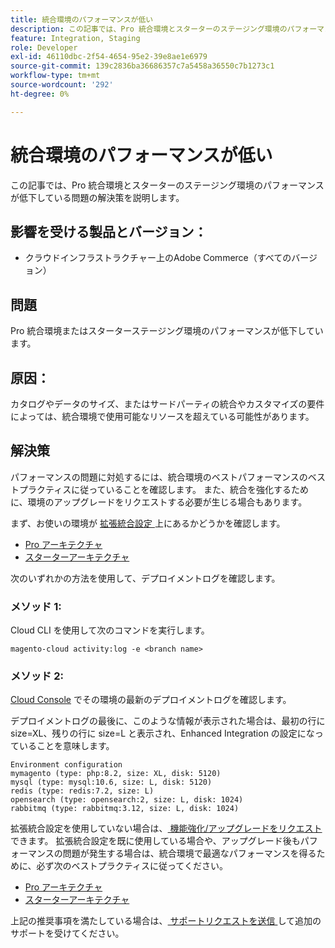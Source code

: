 ```yaml
---
title: 統合環境のパフォーマンスが低い
description: この記事では、Pro 統合環境とスターターのステージング環境のパフォーマンスが低下している問題の解決策を説明します。
feature: Integration, Staging
role: Developer
exl-id: 46110dbc-2f54-4654-95e2-39e8ae1e6979
source-git-commit: 139c2836ba36686357c7a5458a36550c7b1273c1
workflow-type: tm+mt
source-wordcount: '292'
ht-degree: 0%

---
```


# 統合環境のパフォーマンスが低い

この記事では、Pro 統合環境とスターターのステージング環境のパフォーマンスが低下している問題の解決策を説明します。

## 影響を受ける製品とバージョン：

* クラウドインフラストラクチャー上のAdobe Commerce（すべてのバージョン）

## 問題

Pro 統合環境またはスターターステージング環境のパフォーマンスが低下しています。

## 原因：

カタログやデータのサイズ、またはサードパーティの統合やカスタマイズの要件によっては、統合環境で使用可能なリソースを超えている可能性があります。

## 解決策

パフォーマンスの問題に対処するには、統合環境のベストパフォーマンスのベストプラクティスに従っていることを確認します。 また、統合を強化するために、環境のアップグレードをリクエストする必要が生じる場合もあります。

まず、お使いの環境が [ 拡張統合設定 ](https://experienceleague.adobe.com/ja/docs/experience-cloud-kcs/kbarticles/ka-27242) 上にあるかどうかを確認します。

* [Pro アーキテクチャ ](https://experienceleague.adobe.com/ja/docs/commerce-cloud-service/user-guide/architecture/pro-architecture#integration-environment)
* [ スターターアーキテクチャ ](https://experienceleague.adobe.com/ja/docs/commerce-cloud-service/user-guide/architecture/starter-architecture#staging-environment)

次のいずれかの方法を使用して、デプロイメントログを確認します。

### メソッド 1:

Cloud CLI を使用して次のコマンドを実行します。

`magento-cloud activity:log -e <branch name>`

### メソッド 2:

[Cloud Console](https://console.adobecommerce.com) でその環境の最新のデプロイメントログを確認します。

デプロイメントログの最後に、このような情報が表示された場合は、最初の行に size=XL、残りの行に size=L と表示され、Enhanced Integration の設定になっていることを意味します。

```
Environment configuration
mymagento (type: php:8.2, size: XL, disk: 5120)
mysql (type: mysql:10.6, size: L, disk: 5120)
redis (type: redis:7.2, size: L)
opensearch (type: opensearch:2, size: L, disk: 1024)
rabbitmq (type: rabbitmq:3.12, size: L, disk: 1024)
```

拡張統合設定を使用していない場合は、[ 機能強化/アップグレードをリクエスト ](https://experienceleague.adobe.com/ja/docs/experience-cloud-kcs/kbarticles/ka-27242) できます。
拡張統合設定を既に使用している場合や、アップグレード後もパフォーマンスの問題が発生する場合は、統合環境で最適なパフォーマンスを得るために、必ず次のベストプラクティスに従ってください。

* [Pro アーキテクチャ ](https://experienceleague.adobe.com/ja/docs/commerce-cloud-service/user-guide/architecture/pro-architecture#integration-environment)
* [ スターターアーキテクチャ ](https://experienceleague.adobe.com/ja/docs/commerce-cloud-service/user-guide/architecture/starter-architecture#staging-environment)

上記の推奨事項を満たしている場合は、[ サポートリクエストを送信 ](https://experienceleague.adobe.com/ja/docs/commerce-knowledge-base/kb/help-center-guide/magento-help-center-user-guide#submit-ticket) して追加のサポートを受けてください。
